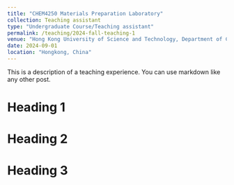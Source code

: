 ```yaml
---
title: "CHEM4250 Materials Preparation Laboratory"
collection: Teaching assistant
type: "Undergraduate Course/Teaching assistant"
permalink: /teaching/2024-fall-teaching-1
venue: "Hong Kong University of Science and Technology, Department of Chemistry"
date: 2024-09-01
location: "Hongkong, China"
---
```


This is a description of a teaching experience. You can use markdown like any other post.

Heading 1
======

Heading 2
======

Heading 3
======
